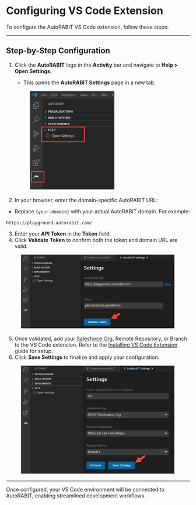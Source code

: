 # Configuring VS Code Extension

To configure the AutoRABIT VS Code extension, follow these steps:

***

## Step-by-Step Configuration

1.  Click the **AutoRABIT** logo in the **Activity** bar and navigate to **Help > Open Settings**.

    * This opens the **AutoRABIT Settings** page in a new tab.

    <figure><img src="../../../../.gitbook/assets/image (886).png" alt="AutoRABIT Settings" width="236"><figcaption></figcaption></figure>
2. In your browser, enter the domain-specific AutoRABIT URL:

* Replace `{your-domain}` with your actual AutoRABIT domain. For example:

```
https://playground.autorabit.com/
```

3. Enter your **API Token** in the **Token** field.
4. Click **Validate Token** to confirm both the token and domain URL are valid.

<figure><img src="../../../../.gitbook/assets/image (887).png" alt="Validate Token" width="563"><figcaption></figcaption></figure>

5. Once validated, add your [Salesforce Org](../../../arm/arm-administration/registration/salesforce-org/), Remote Repository, or Branch to the VS Code extension. Refer to the [Installing VS Code Extension](../../../arm/integration-and-plugins/visual-code-extension/installing-vs-code-extension.md) guide for setup.
6. Click **Save Settings** to finalize and apply your configuration.

<figure><img src="../../../../.gitbook/assets/image (888).png" alt="Save Settings" width="563"><figcaption></figcaption></figure>

***

Once configured, your VS Code environment will be connected to AutoRABIT, enabling streamlined development workflows.

